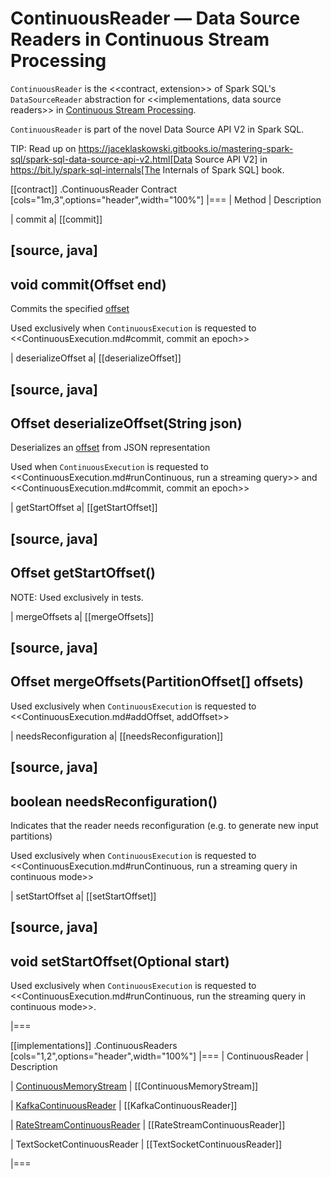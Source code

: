 # ContinuousReader &mdash; Data Source Readers in Continuous Stream Processing

`ContinuousReader` is the <<contract, extension>> of Spark SQL's `DataSourceReader` abstraction for <<implementations, data source readers>> in [Continuous Stream Processing](continuous-stream-processing.md).

`ContinuousReader` is part of the novel Data Source API V2 in Spark SQL.

TIP: Read up on https://jaceklaskowski.gitbooks.io/mastering-spark-sql/spark-sql-data-source-api-v2.html[Data Source API V2] in https://bit.ly/spark-sql-internals[The Internals of Spark SQL] book.

[[contract]]
.ContinuousReader Contract
[cols="1m,3",options="header",width="100%"]
|===
| Method
| Description

| commit
a| [[commit]]

[source, java]
----
void commit(Offset end)
----

Commits the specified [offset](Offset.md)

Used exclusively when `ContinuousExecution` is requested to <<ContinuousExecution.md#commit, commit an epoch>>

| deserializeOffset
a| [[deserializeOffset]]

[source, java]
----
Offset deserializeOffset(String json)
----

Deserializes an [offset](Offset.md) from JSON representation

Used when `ContinuousExecution` is requested to <<ContinuousExecution.md#runContinuous, run a streaming query>> and <<ContinuousExecution.md#commit, commit an epoch>>

| getStartOffset
a| [[getStartOffset]]

[source, java]
----
Offset getStartOffset()
----

NOTE: Used exclusively in tests.

| mergeOffsets
a| [[mergeOffsets]]

[source, java]
----
Offset mergeOffsets(PartitionOffset[] offsets)
----

Used exclusively when `ContinuousExecution` is requested to <<ContinuousExecution.md#addOffset, addOffset>>

| needsReconfiguration
a| [[needsReconfiguration]]

[source, java]
----
boolean needsReconfiguration()
----

Indicates that the reader needs reconfiguration (e.g. to generate new input partitions)

Used exclusively when `ContinuousExecution` is requested to <<ContinuousExecution.md#runContinuous, run a streaming query in continuous mode>>

| setStartOffset
a| [[setStartOffset]]

[source, java]
----
void setStartOffset(Optional<Offset> start)
----

Used exclusively when `ContinuousExecution` is requested to <<ContinuousExecution.md#runContinuous, run the streaming query in continuous mode>>.

|===

[[implementations]]
.ContinuousReaders
[cols="1,2",options="header",width="100%"]
|===
| ContinuousReader
| Description

| [ContinuousMemoryStream](datasources/memory/ContinuousMemoryStream.md)
| [[ContinuousMemoryStream]]

| [KafkaContinuousReader](datasources/kafka/KafkaContinuousReader.md)
| [[KafkaContinuousReader]]

| [RateStreamContinuousReader](spark-sql-streaming-RateStreamContinuousReader.md)
| [[RateStreamContinuousReader]]

| TextSocketContinuousReader
| [[TextSocketContinuousReader]]

|===
